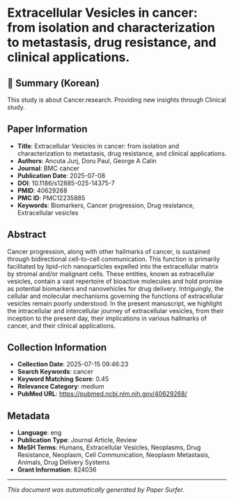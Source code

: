 # Extracellular Vesicles in cancer: from isolation and characterization to metastasis, drug resistance, and clinical applications.

## 📝 Summary (Korean)
This study is about Cancer.research. Providing new insights through Clinical study.

## Paper Information
- **Title**: Extracellular Vesicles in cancer: from isolation and characterization to metastasis, drug resistance, and clinical applications.
- **Authors**: Ancuta Jurj, Doru Paul, George A Calin
- **Journal**: BMC cancer
- **Publication Date**: 2025-07-08
- **DOI**: 10.1186/s12885-025-14375-7
- **PMID**: 40629268
- **PMC ID**: PMC12235885
- **Keywords**: Biomarkers, Cancer progression, Drug resistance, Extracellular vesicles

## Abstract
Cancer progression, along with other hallmarks of cancer, is sustained through bidirectional cell-to-cell communication. This function is primarily facilitated by lipid-rich nanoparticles expelled into the extracellular matrix by stromal and/or malignant cells. These entities, known as extracellular vesicles, contain a vast repertoire of bioactive molecules and hold promise as potential biomarkers and nanovehicles for drug delivery. Intriguingly, the cellular and molecular mechanisms governing the functions of extracellular vesicles remain poorly understood. In the present manuscript, we highlight the intracellular and intercellular journey of extracellular vesicles, from their inception to the present day, their implications in various hallmarks of cancer, and their clinical applications.

## Collection Information
- **Collection Date**: 2025-07-15 09:46:23
- **Search Keywords**: cancer
- **Keyword Matching Score**: 0.45
- **Relevance Category**: medium
- **PubMed URL**: https://pubmed.ncbi.nlm.nih.gov/40629268/

## Metadata
- **Language**: eng
- **Publication Type**: Journal Article, Review
- **MeSH Terms**: Humans, Extracellular Vesicles, Neoplasms, Drug Resistance, Neoplasm, Cell Communication, Neoplasm Metastasis, Animals, Drug Delivery Systems
- **Grant Information**: 824036

---
*This document was automatically generated by Paper Surfer.*

